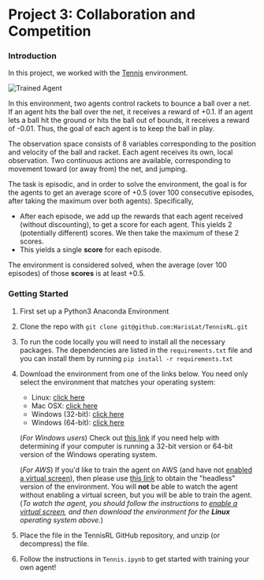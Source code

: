 [//]: # "Image References"
[image1]: https://user-images.githubusercontent.com/10624937/42135623-e770e354-7d12-11e8-998d-29fc74429ca2.gif "Trained Agent"
[image2]: https://user-images.githubusercontent.com/10624937/42135622-e55fb586-7d12-11e8-8a54-3c31da15a90a.gif "Soccer"

# Project 3: Collaboration and Competition

### Introduction

In this project, we worked with the [Tennis](https://github.com/Unity-Technologies/ml-agents/blob/master/docs/Learning-Environment-Examples.md#tennis) environment.

![Trained Agent][image1]

In this environment, two agents control rackets to bounce a ball over a net. If an agent hits the ball over the net, it receives a reward of +0.1. If an agent lets a ball hit the ground or hits the ball out of bounds, it receives a reward of -0.01. Thus, the goal of each agent is to keep the ball in play.

The observation space consists of 8 variables corresponding to the position and velocity of the ball and racket. Each agent receives its own, local observation. Two continuous actions are available, corresponding to movement toward (or away from) the net, and jumping.

The task is episodic, and in order to solve the environment, the goal is for the agents to get an average score of +0.5 (over 100 consecutive episodes, after taking the maximum over both agents). Specifically,

- After each episode, we add up the rewards that each agent received (without discounting), to get a score for each agent. This yields 2 (potentially different) scores. We then take the maximum of these 2 scores.
- This yields a single **score** for each episode.

The environment is considered solved, when the average (over 100 episodes) of those **scores** is at least +0.5.

### Getting Started

1. First set up a Python3 Anaconda Environment

2. Clone the repo with `git clone git@github.com:HarisLat/TennisRL.git`

3. To run the code locally you will need to install all the necessary packages. The dependencies are listed in the `requirements.txt` file and you can install them by running `pip install -r requirements.txt`

4. Download the environment from one of the links below. You need only select the environment that matches your operating system:

   - Linux: [click here](https://s3-us-west-1.amazonaws.com/udacity-drlnd/P3/Tennis/Tennis_Linux.zip)
   - Mac OSX: [click here](https://s3-us-west-1.amazonaws.com/udacity-drlnd/P3/Tennis/Tennis.app.zip)
   - Windows (32-bit): [click here](https://s3-us-west-1.amazonaws.com/udacity-drlnd/P3/Tennis/Tennis_Windows_x86.zip)
   - Windows (64-bit): [click here](https://s3-us-west-1.amazonaws.com/udacity-drlnd/P3/Tennis/Tennis_Windows_x86_64.zip)

   (_For Windows users_) Check out [this link](https://support.microsoft.com/en-us/help/827218/how-to-determine-whether-a-computer-is-running-a-32-bit-version-or-64) if you need help with determining if your computer is running a 32-bit version or 64-bit version of the Windows operating system.

   (_For AWS_) If you'd like to train the agent on AWS (and have not [enabled a virtual screen](https://github.com/Unity-Technologies/ml-agents/blob/master/docs/Training-on-Amazon-Web-Service.md)), then please use [this link](https://s3-us-west-1.amazonaws.com/udacity-drlnd/P3/Tennis/Tennis_Linux_NoVis.zip) to obtain the "headless" version of the environment. You will **not** be able to watch the agent without enabling a virtual screen, but you will be able to train the agent. (_To watch the agent, you should follow the instructions to [enable a virtual screen](https://github.com/Unity-Technologies/ml-agents/blob/master/docs/Training-on-Amazon-Web-Service.md), and then download the environment for the **Linux** operating system above._)

5. Place the file in the TennisRL GitHub repository, and unzip (or decompress) the file.

6. Follow the instructions in `Tennis.ipynb` to get started with training your own agent!
